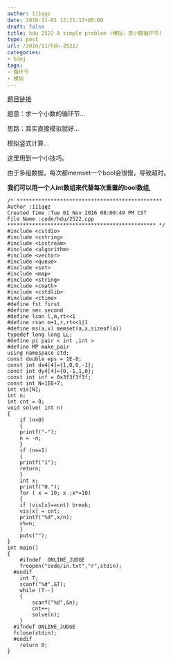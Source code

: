 ```yaml
---
author: 111qqz
date: 2016-11-01 12:21:12+00:00
draft: false
title: hdu 2522 A simple problem (模拟，求小数循环节)
type: post
url: /2016/11/hdu-2522/
categories:
- hdoj
tags:
- 循环节
- 模拟
---
```


[题目链接](http://acm.hdu.edu.cn/showproblem.php?pid=2522)

题意：求一个小数的循环节...

思路：其实直接模拟就好...

模拟竖式计算...

这里用到一个小技巧。

由于多组数据，每次都memset一个bool会很慢，导致超时。

**我们可以用一个人int数组来代替每次重置的bool数组,**

    
    /* ***********************************************
    Author :111qqz
    Created Time :Tue 01 Nov 2016 08:00:49 PM CST
    File Name :code/hdu/2522.cpp
    ************************************************ */
    #include <cstdio>
    #include <cstring>
    #include <iostream>
    #include <algorithm>
    #include <vector>
    #include <queue>
    #include <set>
    #include <map>
    #include <string>
    #include <cmath>
    #include <cstdlib>
    #include <ctime>
    #define fst first
    #define sec second
    #define lson l,m,rt<<1
    #define rson m+1,r,rt<<1|1
    #define ms(a,x) memset(a,x,sizeof(a))
    typedef long long LL;
    #define pi pair < int ,int >
    #define MP make_pair
    using namespace std;
    const double eps = 1E-8;
    const int dx4[4]={1,0,0,-1};
    const int dy4[4]={0,-1,1,0};
    const int inf = 0x3f3f3f3f;
    const int N=1E6+7;
    int vis[N];
    int n;
    int cnt = 0;
    void solve( int n)
    {
        if (n<0)
        {
    	printf("-");
    	n = -n;
        }
        if (n==1)
        {
    	printf("1");
    	return;
        }
        int x;
        printf("0.");
        for ( x = 10; x ;x*=10)
        {
    	if (vis[x]==cnt) break;
    	vis[x] = cnt;
    	printf("%d",x/n);
    	x%=n;
        }
        puts("");
    }
    int main()
    {
    	#ifndef  ONLINE_JUDGE 
    	freopen("code/in.txt","r",stdin);
      #endif
    	int T;
    	scanf("%d",&T);
    	while (T--)
    	{
    	    scanf("%d",&n);
    	    cnt++;
    	    solve(n);
    	}
      #ifndef ONLINE_JUDGE  
      fclose(stdin);
      #endif
        return 0;
    }
    



